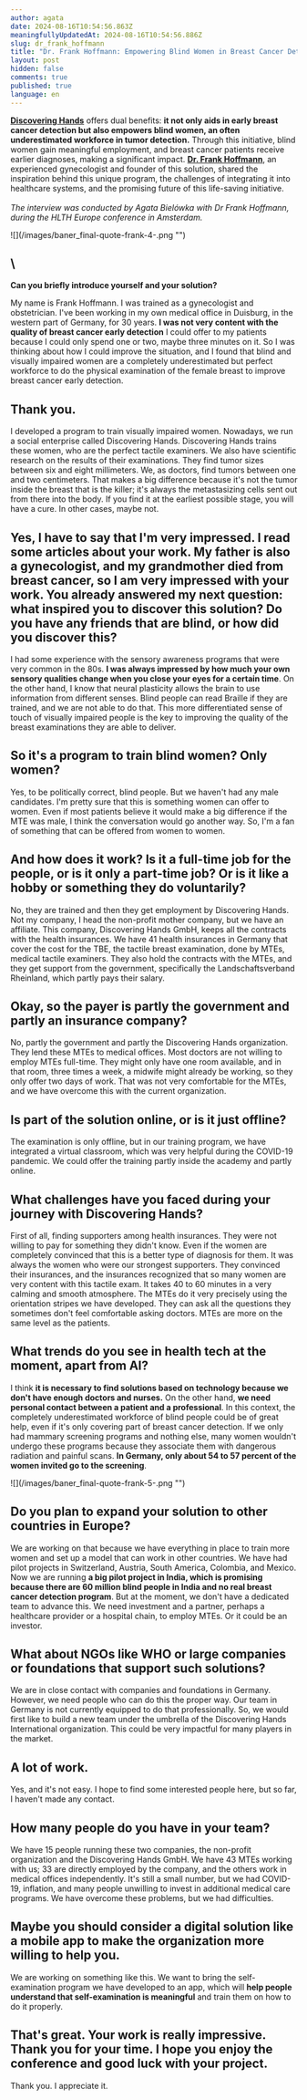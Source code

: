 ```yaml
---
author: agata
date: 2024-08-16T10:54:56.863Z
meaningfullyUpdatedAt: 2024-08-16T10:54:56.886Z
slug: dr_frank_hoffmann
title: "Dr. Frank Hoffmann: Empowering Blind Women in Breast Cancer Detection"
layout: post
hidden: false
comments: true
published: true
language: en
---
```

**[Discovering Hands](https://www.discovering-hands.de/)** offers dual benefits: **it not only aids in early breast cancer detection but also empowers blind women, an often underestimated workforce in tumor detection.** Through this initiative, blind women gain meaningful employment, and breast cancer patients receive earlier diagnoses, making a significant impact. **[Dr. Frank Hoffmann](https://www.linkedin.com/in/frank-hoffmann-discovering-hands/)**, an experienced gynecologist and founder of this solution, shared the inspiration behind this unique program, the challenges of integrating it into healthcare systems, and the promising future of this life-saving initiative.\
\
*The interview was conducted by Agata Bielówka with Dr Frank Hoffmann, during the HLTH Europe conference in Amsterdam.*

<div className="image">![](/images/baner_final-quote-frank-4-.png "")</div>

## \
**Can you briefly introduce yourself and your solution?**

My name is Frank Hoffmann. I was trained as a gynecologist and obstetrician. I've been working in my own medical office in Duisburg, in the western part of Germany, for 30 years. **I was not very content with the quality of breast cancer early detection** I could offer to my patients because I could only spend one or two, maybe three minutes on it. So I was thinking about how I could improve the situation, and I found that blind and visually impaired women are a completely underestimated but perfect workforce to do the physical examination of the female breast to improve breast cancer early detection.



## **Thank you.**



I developed a program to train visually impaired women. Nowadays, we run a social enterprise called Discovering Hands. Discovering Hands trains these women, who are the perfect tactile examiners. We also have scientific research on the results of their examinations. They find tumor sizes between six and eight millimeters. We, as doctors, find tumors between one and two centimeters. That makes a big difference because it's not the tumor inside the breast that is the killer; it's always the metastasizing cells sent out from there into the body. If you find it at the earliest possible stage, you will have a cure. In other cases, maybe not.



## **Yes, I have to say that I'm very impressed. I read some articles about your work. My father is also a gynecologist, and my grandmother died from breast cancer, so I am very impressed with your work. You already answered my next question: what inspired you to discover this solution? Do you have any friends that are blind, or how did you discover this?**



I had some experience with the sensory awareness programs that were very common in the 80s. **I was always impressed by how much your own sensory qualities change when you close your eyes for a certain time**. On the other hand, I know that neural plasticity allows the brain to use information from different senses. Blind people can read Braille if they are trained, and we are not able to do that. This more differentiated sense of touch of visually impaired people is the key to improving the quality of the breast examinations they are able to deliver.







## **So it's a program to train blind women? Only women?**



Yes, to be politically correct, blind people. But we haven't had any male candidates. I'm pretty sure that this is something women can offer to women. Even if most patients believe it would make a big difference if the MTE was male, I think the conversation would go another way. So, I'm a fan of something that can be offered from women to women.



## **And how does it work? Is it a full-time job for the people, or is it only a part-time job? Or is it like a hobby or something they do voluntarily?**



No, they are trained and then they get employment by Discovering Hands. Not my company, I head the non-profit mother company, but we have an affiliate. This company, Discovering Hands GmbH, keeps all the contracts with the health insurances. We have 41 health insurances in Germany that cover the cost for the TBE, the tactile breast examination, done by MTEs, medical tactile examiners. They also hold the contracts with the MTEs, and they get support from the government, specifically the Landschaftsverband Rheinland, which partly pays their salary.



## **Okay, so the payer is partly the government and partly an insurance company?**



No, partly the government and partly the Discovering Hands organization. They lend these MTEs to medical offices. Most doctors are not willing to employ MTEs full-time. They might only have one room available, and in that room, three times a week, a midwife might already be working, so they only offer two days of work. That was not very comfortable for the MTEs, and we have overcome this with the current organization.



## **Is part of the solution online, or is it just offline?**



The examination is only offline, but in our training program, we have integrated a virtual classroom, which was very helpful during the COVID-19 pandemic. We could offer the training partly inside the academy and partly online.



## **What challenges have you faced during your journey with Discovering Hands?**



First of all, finding supporters among health insurances. They were not willing to pay for something they didn't know. Even if the women are completely convinced that this is a better type of diagnosis for them. It was always the women who were our strongest supporters. They convinced their insurances, and the insurances recognized that so many women are very content with this tactile exam. It takes 40 to 60 minutes in a very calming and smooth atmosphere. The MTEs do it very precisely using the orientation stripes we have developed. They can ask all the questions they sometimes don't feel comfortable asking doctors. MTEs are more on the same level as the patients.



## **What trends do you see in health tech at the moment, apart from AI?**



I think **it is necessary to find solutions based on technology because we don't have enough doctors and nurses.** On the other hand, **we need personal contact between a patient and a professional**. In this context, the completely underestimated workforce of blind people could be of great help, even if it's only covering part of breast cancer detection. If we only had mammary screening programs and nothing else, many women wouldn't undergo these programs because they associate them with dangerous radiation and painful scans. **In Germany, only about 54 to 57 percent of the women invited go to the screening**.



<div className="image">![](/images/baner_final-quote-frank-5-.png "")</div>



## **Do you plan to expand your solution to other countries in Europe?**



We are working on that because we have everything in place to train more women and set up a model that can work in other countries. We have had pilot projects in Switzerland, Austria, South America, Colombia, and Mexico. Now we are running **a big pilot project in India, which is promising because there are 60 million blind people in India and no real breast cancer detection program**. But at the moment, we don't have a dedicated team to advance this. We need investment and a partner, perhaps a healthcare provider or a hospital chain, to employ MTEs. Or it could be an investor.



## **What about NGOs like WHO or large companies or foundations that support such solutions?**



We are in close contact with companies and foundations in Germany. However, we need people who can do this the proper way. Our team in Germany is not currently equipped to do that professionally. So, we would first like to build a new team under the umbrella of the Discovering Hands International organization. This could be very impactful for many players in the market.



## **A lot of work.**



Yes, and it's not easy. I hope to find some interested people here, but so far, I haven't made any contact.



## **How many people do you have in your team?**



We have 15 people running these two companies, the non-profit organization and the Discovering Hands GmbH. We have 43 MTEs working with us; 33 are directly employed by the company, and the others work in medical offices independently. It's still a small number, but we had COVID-19, inflation, and many people unwilling to invest in additional medical care programs. We have overcome these problems, but we had difficulties.



## **Maybe you should consider a digital solution like a mobile app to make the organization more willing to help you.**



We are working on something like this. We want to bring the self-examination program we have developed to an app, which will **help people understand that self-examination is meaningful** and train them on how to do it properly.



## **That's great. Your work is really impressive. Thank you for your time. I hope you enjoy the conference and good luck with your project.**



Thank you. I appreciate it.